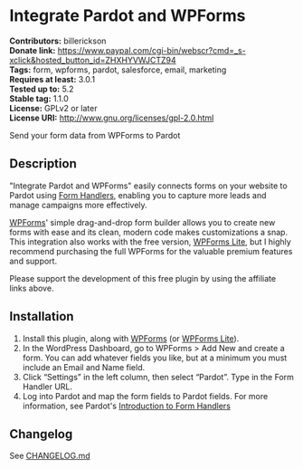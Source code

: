 # Integrate Pardot and WPForms

**Contributors:** billerickson  
**Donate link:** https://www.paypal.com/cgi-bin/webscr?cmd=_s-xclick&hosted_button_id=ZHXHYVWJCTZ94  
**Tags:** form, wpforms, pardot, salesforce, email, marketing  
**Requires at least:** 3.0.1  
**Tested up to:** 5.2  
**Stable tag:** 1.1.0  
**License:** GPLv2 or later  
**License URI:** http://www.gnu.org/licenses/gpl-2.0.html  

Send your form data from WPForms to Pardot

## Description

"Integrate Pardot and WPForms" easily connects forms on your website to Pardot using [Form Handlers](https://www.pardot.com/training/form-handlers-15-introduction-to-form-handlers/), enabling you to capture more leads and manage campaigns more effectively.

[WPForms](http://www.shareasale.com/r.cfm?u=402581&b=834775&m=64312&afftrack=pardot%2Dplugin&urllink=)' simple drag-and-drop form builder allows you to create new forms with ease and its clean, modern code makes customizations a snap. This integration also works with the free version, [WPForms Lite](https://wordpress.org/plugins/wpforms-lite/), but I highly recommend purchasing the full WPForms for the valuable premium features and support.

Please support the development of this free plugin by using the affiliate links above.

## Installation

1. Install this plugin, along with [WPForms](http://www.shareasale.com/r.cfm?u=402581&b=834775&m=64312&afftrack=pardot%2Dplugin&urllink=) (or [WPForms Lite](https://wordpress.org/plugins/wpforms-lite/)).
2. In the WordPress Dashboard, go to WPForms > Add New and create a form. You can add whatever fields you like, but at a minimum you must include an Email and Name field.
3. Click “Settings” in the left column, then select “Pardot”. Type in the Form Handler URL.
4. Log into Pardot and map the form fields to Pardot fields. For more information, see Pardot's [Introduction to Form Handlers](https://www.pardot.com/training/form-handlers-15-introduction-to-form-handlers/)

## Changelog
See [CHANGELOG.md](https://github.com/billerickson/integrate-pardot-wpforms/blob/master/CHANGELOG.md)

